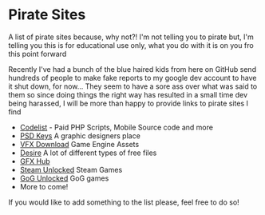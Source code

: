 # Pirate Sites
A list of pirate sites because, why not?! I'm not telling you to pirate but, I'm telling you this is for educational use only, what you do with it is on you fro this point forward

Recently I've had a bunch of the blue haired kids from here on GitHub send hundreds of people to make fake reports to my google dev account to have it shut down, for now... They seem to have a sore ass over what was said to them so since doing things the right way has resulted in a small time dev being harassed, I will be more than happy to provide links to pirate sites I find

 - [Codelist](https://codelist.cc) - Paid PHP Scripts, Mobile Source code and more
 - [PSD Keys](https://psdkeys.com/) A graphic designers place
 - [VFX Download](https://vfxdownload.net/) Game Engine Assets
 - [Desire](https://desirefx.me/) A lot of different types of free files
 - [GFX Hub](https://gfx-hub.cc/)
 - [Steam Unlocked](https://steamunlocked.net/) Steam Games
 - [GoG Unlocked](https://gogunlocked.com/) GoG games
 - More to come!

If you would like to add something to the list please, feel free to do so!
